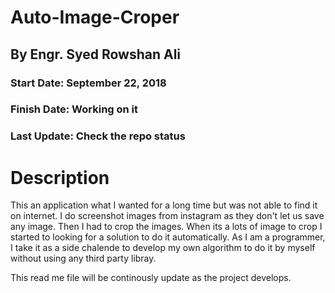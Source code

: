 # Auto-Image-Croper
## By Engr. Syed Rowshan Ali
### Start Date: September 22, 2018
### Finish Date: Working on it
### Last Update: Check the repo status

# Description
This an application what I wanted for a long time but was not able to find it on internet. I do screenshot images
from instagram as they don't let us save any image. Then I had to crop the images. When its a lots of image to crop
I started to looking for a solution to do it automatically. 
As I am a programmer, I take it as a side chalende to develop my own algorithm to do it by myself without using any 
third party libray.

This read me file will be continously update as the project develops.
